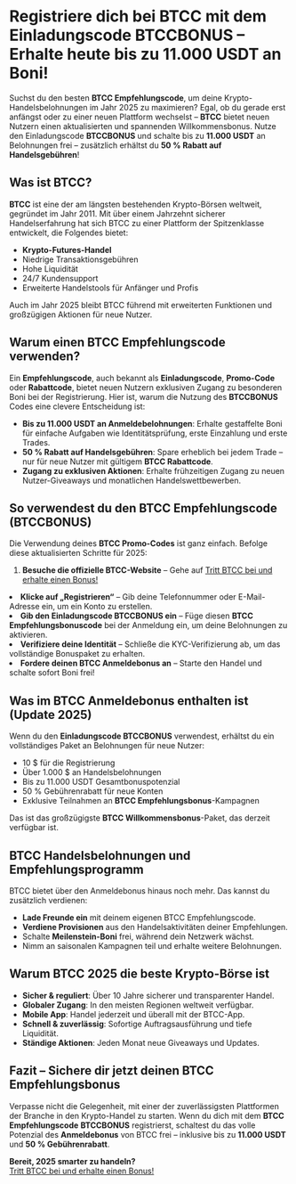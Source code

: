 <h1>Registriere dich bei BTCC mit dem Einladungscode BTCCBONUS – Erhalte heute bis zu 11.000 USDT an Boni!</h1>
<p>Suchst du den besten <strong>BTCC Empfehlungscode</strong>, um deine Krypto-Handelsbelohnungen im Jahr 2025 zu maximieren? Egal, ob du gerade erst anfängst oder zu einer neuen Plattform wechselst – <strong>BTCC</strong> bietet neuen Nutzern einen aktualisierten und spannenden Willkommensbonus. Nutze den Einladungscode <strong>BTCCBONUS</strong> und schalte bis zu <strong>11.000 USDT</strong> an Belohnungen frei – zusätzlich erhältst du <strong>50 % Rabatt auf Handelsgebühren</strong>!</p>

<section>
  <h2>Was ist BTCC?</h2>
  <p><strong>BTCC</strong> ist eine der am längsten bestehenden Krypto-Börsen weltweit, gegründet im Jahr 2011. Mit über einem Jahrzehnt sicherer Handelserfahrung hat sich BTCC zu einer Plattform der Spitzenklasse entwickelt, die Folgendes bietet:</p>
  <ul>
    <li><strong>Krypto-Futures-Handel</strong></li>
    <li>Niedrige Transaktionsgebühren</li>
    <li>Hohe Liquidität</li>
    <li>24/7 Kundensupport</li>
    <li>Erweiterte Handelstools für Anfänger und Profis</li>
  </ul>
  <p>Auch im Jahr 2025 bleibt BTCC führend mit erweiterten Funktionen und großzügigen Aktionen für neue Nutzer.</p>
</section>

<section>
  <h2>Warum einen BTCC Empfehlungscode verwenden?</h2>
  <p>Ein <strong>Empfehlungscode</strong>, auch bekannt als <strong>Einladungscode</strong>, <strong>Promo-Code</strong> oder <strong>Rabattcode</strong>, bietet neuen Nutzern exklusiven Zugang zu besonderen Boni bei der Registrierung. Hier ist, warum die Nutzung des <strong>BTCCBONUS</strong> Codes eine clevere Entscheidung ist:</p>
  <ul>
    <li><strong>Bis zu 11.000 USDT an Anmeldebelohnungen</strong>: Erhalte gestaffelte Boni für einfache Aufgaben wie Identitätsprüfung, erste Einzahlung und erste Trades.</li>
    <li><strong>50 % Rabatt auf Handelsgebühren</strong>: Spare erheblich bei jedem Trade – nur für neue Nutzer mit gültigem <strong>BTCC Rabattcode</strong>.</li>
    <li><strong>Zugang zu exklusiven Aktionen</strong>: Erhalte frühzeitigen Zugang zu neuen Nutzer-Giveaways und monatlichen Handelswettbewerben.</li>
  </ul>
</section>

<section>
  <h2>So verwendest du den BTCC Empfehlungscode (BTCCBONUS)</h2>
  <p>Die Verwendung deines <strong>BTCC Promo-Codes</strong> ist ganz einfach. Befolge diese aktualisierten Schritte für 2025:</p>
  <ol>
    <li><strong>Besuche die offizielle BTCC-Website</strong> – Gehe auf     <a href="https://partner.btcc.com/us/c/BTCCBONUS/9303" target="_blank">Tritt BTCC bei und erhalte einen Bonus!</a>
</section>
    <li><strong>Klicke auf „Registrieren“</strong> – Gib deine Telefonnummer oder E-Mail-Adresse ein, um ein Konto zu erstellen.</li>
    <li><strong>Gib den Einladungscode BTCCBONUS ein</strong> – Füge diesen <strong>BTCC Empfehlungsbonuscode</strong> bei der Anmeldung ein, um deine Belohnungen zu aktivieren.</li>
    <li><strong>Verifiziere deine Identität</strong> – Schließe die KYC-Verifizierung ab, um das vollständige Bonuspaket zu erhalten.</li>
    <li><strong>Fordere deinen BTCC Anmeldebonus an</strong> – Starte den Handel und schalte sofort Boni frei!</li>
  </ol>
</section>

<section>
  <h2>Was im BTCC Anmeldebonus enthalten ist (Update 2025)</h2>
  <p>Wenn du den <strong>Einladungscode BTCCBONUS</strong> verwendest, erhältst du ein vollständiges Paket an Belohnungen für neue Nutzer:</p>
  <ul>
    <li>10 $ für die Registrierung</li>
    <li>Über 1.000 $ an Handelsbelohnungen</li>
    <li>Bis zu 11.000 USDT Gesamtbonuspotenzial</li>
    <li>50 % Gebührenrabatt für neue Konten</li>
    <li>Exklusive Teilnahmen an <strong>BTCC Empfehlungsbonus</strong>-Kampagnen</li>
  </ul>
  <p>Das ist das großzügigste <strong>BTCC Willkommensbonus</strong>-Paket, das derzeit verfügbar ist.</p>
</section>

<section>
  <h2>BTCC Handelsbelohnungen und Empfehlungsprogramm</h2>
  <p>BTCC bietet über den Anmeldebonus hinaus noch mehr. Das kannst du zusätzlich verdienen:</p>
  <ul>
    <li><strong>Lade Freunde ein</strong> mit deinem eigenen BTCC Empfehlungscode.</li>
    <li><strong>Verdiene Provisionen</strong> aus den Handelsaktivitäten deiner Empfehlungen.</li>
    <li>Schalte <strong>Meilenstein-Boni</strong> frei, während dein Netzwerk wächst.</li>
    <li>Nimm an saisonalen Kampagnen teil und erhalte weitere Belohnungen.</li>
  </ul>
</section>

<section>
  <h2>Warum BTCC 2025 die beste Krypto-Börse ist</h2>
  <ul>
    <li><strong>Sicher & reguliert</strong>: Über 10 Jahre sicherer und transparenter Handel.</li>
    <li><strong>Globaler Zugang</strong>: In den meisten Regionen weltweit verfügbar.</li>
    <li><strong>Mobile App</strong>: Handel jederzeit und überall mit der BTCC-App.</li>
    <li><strong>Schnell & zuverlässig</strong>: Sofortige Auftragsausführung und tiefe Liquidität.</li>
    <li><strong>Ständige Aktionen</strong>: Jeden Monat neue Giveaways und Updates.</li>
  </ul>
</section>

<section>
  <h2>Fazit – Sichere dir jetzt deinen BTCC Empfehlungsbonus</h2>
  <p>Verpasse nicht die Gelegenheit, mit einer der zuverlässigsten Plattformen der Branche in den Krypto-Handel zu starten. Wenn du dich mit dem <strong>BTCC Empfehlungscode</strong> <strong>BTCCBONUS</strong> registrierst, schaltest du das volle Potenzial des <strong>Anmeldebonus</strong> von BTCC frei – inklusive bis zu <strong>11.000 USDT</strong> und <strong>50 % Gebührenrabatt</strong>.</p>
  <p><strong>Bereit, 2025 smarter zu handeln?</strong><br>
    <a href="https://partner.btcc.com/us/c/BTCCBONUS/9303" target="_blank">Tritt BTCC bei und erhalte einen Bonus!</a>
</section>

